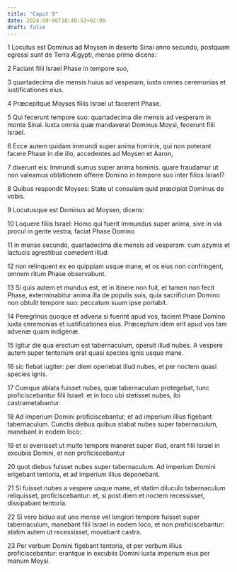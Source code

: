 ```yaml
---
title: "Caput 9"
date: 2024-09-06T18:40:53+02:00
draft: false
---
```




1 Locutus est Dominus ad Moysen in deserto Sinai anno secundo, postquam egressi sunt de Terra Ægypti, mense primo dicens:

2 Faciant filii Israel Phase in tempore suo,

3 quartadecima die mensis huius ad vesperam, iuxta omnes ceremonias et iustificationes eius.

4 Præcepitque Moyses filiis Israel ut facerent Phase.

5 Qui fecerunt tempore suo: quartadecima die mensis ad vesperam in monte Sinai. Iuxta omnia quæ mandaverat Dominus Moysi, fecerunt filii Israel.

6 Ecce autem quidam immundi super anima hominis, qui non poterant facere Phase in die illo, accedentes ad Moysen et Aaron,

7 dixerunt eis: Immundi sumus super anima hominis. quare fraudamur ut non valeamus oblationem offerre Domino in tempore suo inter filios Israel?

8 Quibus respondit Moyses: State ut consulam quid præcipiat Dominus de vobis.

9 Locutusque est Dominus ad Moysen, dicens:

10 Loquere filiis Israel: Homo qui fuerit immundus super anima, sive in via procul in gente vestra, faciat Phase Domino

11 in mense secundo, quartadecima die mensis ad vesperam: cum azymis et lactucis agrestibus comedent illud:

12 non relinquent ex eo quippiam usque mane, et os eius non confringent, omnem ritum Phase observabunt.

13 Si quis autem et mundus est, et in itinere non fuit, et tamen non fecit Phase, exterminabitur anima illa de populis suis, quia sacrificium Domino non obtulit tempore suo: peccatum suum ipse portabit.

14 Peregrinus quoque et advena si fuerint apud vos, facient Phase Domino iuxta ceremonias et iustificationes eius. Præceptum idem erit apud vos tam advenæ quam indigenæ.

15 Igitur die qua erectum est tabernaculum, operuit illud nubes. A vespere autem super tentorium erat quasi species ignis usque mane.

16 sic fiebat iugiter: per diem operiebat illud nubes, et per noctem quasi species ignis.

17 Cumque ablata fuisset nubes, quæ tabernaculum protegebat, tunc proficiscebantur filii Israel: et in loco ubi stetisset nubes, ibi castrametabantur.

18 Ad imperium Domini proficiscebantur, et ad imperium illius figebant tabernaculum. Cunctis diebus quibus stabat nubes super tabernaculum, manebant in eodem loco:

19 et si evenisset ut multo tempore maneret super illud, erant filii Israel in excubiis Domini, et non proficiscebantur

20 quot diebus fuisset nubes super tabernaculum. Ad imperium Domini erigebant tentoria, et ad imperium illius deponebant.

21 Si fuisset nubes a vespere usque mane, et statim diluculo tabernaculum reliquisset, proficiscebantur: et, si post diem et noctem recessisset, dissipabant tentoria.

22 Si vero biduo aut uno mense vel longiori tempore fuisset super tabernaculum, manebant filii Israel in eodem loco, et non proficiscebantur: statim autem ut recessisset, movebant castra.

23 Per verbum Domini figebant tentoria, et per verbum illius proficiscebantur: erantque in excubiis Domini iuxta imperium eius per manum Moysi.

